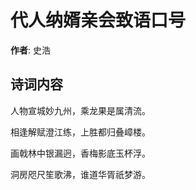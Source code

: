 # 代人纳婿亲会致语口号

**作者**: 史浩

## 诗词内容

人物宣城妙九州，乘龙果是属清流。

相逢解赋澄江练，上胜都归叠嶂楼。

画戟林中银漏迥，香梅影底玉杯浮。

洞房咫尺笙歌沸，谁道华胥祇梦游。

